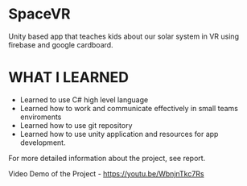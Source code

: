 # SpaceVR


Unity based app that teaches kids about our solar system in VR using firebase and google cardboard.

 # WHAT I LEARNED

- Learned to use C# high level language
- Learned how to work and communicate effectively in small teams enviroments
- Learned how to use git repository
- Learned how to use unity application and resources for app development.

For more detailed information about the project, see report. 

Video Demo of the Project -  https://youtu.be/WbnjnTkc7Rs
